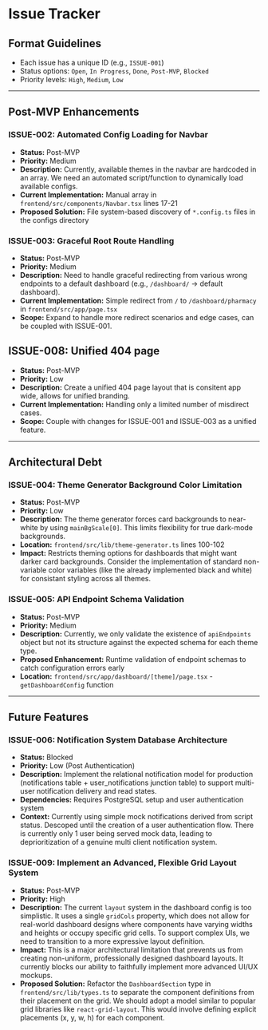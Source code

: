# Issue Tracker

## Format Guidelines

- Each issue has a unique ID (e.g., `ISSUE-001`)
- Status options: `Open`, `In Progress`, `Done`, `Post-MVP`, `Blocked`
- Priority levels: `High`, `Medium`, `Low`

---

## Post-MVP Enhancements

### ISSUE-002: Automated Config Loading for Navbar

- **Status:** Post-MVP
- **Priority:** Medium
- **Description:** Currently, available themes in the navbar are hardcoded in an array. We need an automated script/function to dynamically load available configs.
- **Current Implementation:** Manual array in `frontend/src/components/Navbar.tsx` lines 17-21
- **Proposed Solution:** File system-based discovery of `*.config.ts` files in the configs directory

### ISSUE-003: Graceful Root Route Handling

- **Status:** Post-MVP
- **Priority:** Medium
- **Description:** Need to handle graceful redirecting from various wrong endpoints to a default dashboard (e.g., `/dashboard/` → default dashboard).
- **Current Implementation:** Simple redirect from `/` to `/dashboard/pharmacy` in `frontend/src/app/page.tsx`
- **Scope:** Expand to handle more redirect scenarios and edge cases, can be coupled with ISSUE-001.

## ISSUE-008: Unified 404 page

- **Status:** Post-MVP
- **Priority:** Low
- **Description:** Create a unified 404 page layout that is consitent app wide, allows for unified branding.
- **Current Implementation:** Handling only a limited number of misdirect cases.
- **Scope:** Couple with changes for ISSUE-001 and ISSUE-003 as a unified feature.

---

## Architectural Debt

### ISSUE-004: Theme Generator Background Color Limitation

- **Status:** Post-MVP
- **Priority:** Low
- **Description:** The theme generator forces card backgrounds to near-white by using `mainBgScale[0]`. This limits flexibility for true dark-mode backgrounds.
- **Location:** `frontend/src/lib/theme-generator.ts` lines 100-102
- **Impact:** Restricts theming options for dashboards that might want darker card backgrounds. Consider the implementation of standard non-variable color variables (like the already implemented black and white) for consistant styling across all themes.

### ISSUE-005: API Endpoint Schema Validation

- **Status:** Post-MVP
- **Priority:** Medium
- **Description:** Currently, we only validate the existence of `apiEndpoints` object but not its structure against the expected schema for each theme type.
- **Proposed Enhancement:** Runtime validation of endpoint schemas to catch configuration errors early
- **Location:** `frontend/src/app/dashboard/[theme]/page.tsx` - `getDashboardConfig` function

---

## Future Features

### ISSUE-006: Notification System Database Architecture

- **Status:** Blocked
- **Priority:** Low (Post Authentication)
- **Description:** Implement the relational notification model for production (notifications table + user_notifications junction table) to support multi-user notification delivery and read states.
- **Dependencies:** Requires PostgreSQL setup and user authentication system
- **Context:** Currently using simple mock notifications derived from script status. Descoped until the creation of a user authentication flow. There is currently only 1 user
  being served mock data, leading to deprioritization of a genuine multi client notification system.

### ISSUE-009: Implement an Advanced, Flexible Grid Layout System

- **Status:** Post-MVP
- **Priority:** High
- **Description:** The current `layout` system in the dashboard config is too simplistic. It uses a single `gridCols` property, which does not allow for real-world dashboard designs where components have varying widths and heights or occupy specific grid cells. To support complex UIs, we need to transition to a more expressive layout definition.
- **Impact:** This is a major architectural limitation that prevents us from creating non-uniform, professionally designed dashboard layouts. It currently blocks our ability to faithfully implement more advanced UI/UX mockups.
- **Proposed Solution:** Refactor the `DashboardSection` type in `frontend/src/lib/types.ts` to separate the component definitions from their placement on the grid. We should adopt a model similar to popular grid libraries like `react-grid-layout`. This would involve defining explicit placements (x, y, w, h) for each component.
